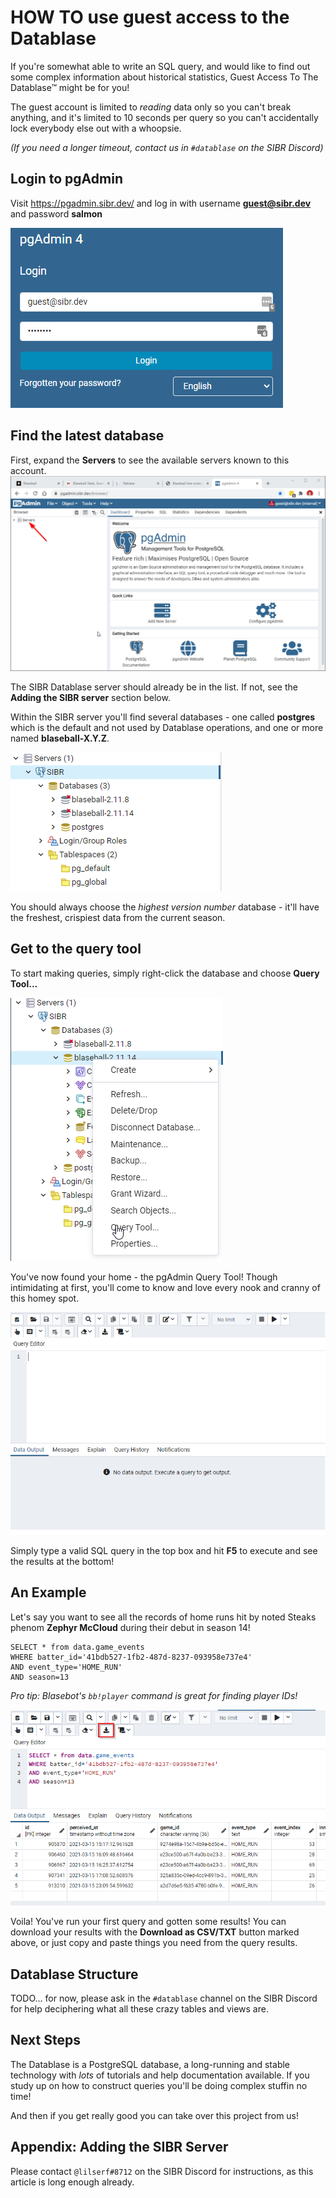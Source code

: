 

# HOW TO use guest access to the Datablase

If you're somewhat able to write an SQL query, and would like to find out some complex information about historical statistics, Guest Access To The Datablase™ might be for you!

The guest account is limited to *reading* data only so you can't break anything, and it's limited to 10 seconds per query so you can't accidentally lock everybody else out with a whoopsie.

*(If you need a longer timeout, contact us in `#datablase` on the SIBR Discord)*

## Login to pgAdmin

Visit https://pgadmin.sibr.dev/ and log in with username **guest@sibr.dev** and password **salmon**

![Image of login screen for pgAdmin](login.png)

## Find the latest database

First, expand the **Servers** to see the available servers known to this account.
![](pgadmin-1.png)

The SIBR Datablase server should already be in the list. If not, see the **Adding the SIBR server** section below.

Within the SIBR server you'll find several databases - one called **postgres** which is the default and not used by Datablase operations, and one or more named **blaseball-X.Y.Z**.

![](pgadmin-2.png)

You should always choose the *highest version number* database - it'll have the freshest, crispiest data from the current season.

## Get to the query tool

To start making queries, simply right-click the database and choose **Query Tool...**

![](pgadmin-3.png)

You've now found your home - the pgAdmin Query Tool! Though intimidating at first, you'll come to know and love every nook and cranny of this homey spot.

![](pgadmin-4.png)

Simply type a valid SQL query in the top box and hit **F5** to execute and see the results at the bottom!

## An Example

Let's say you want to see all the records of home runs hit by noted Steaks phenom **Zephyr McCloud** during their debut in season 14!

    SELECT * from data.game_events
    WHERE batter_id='41bdb527-1fb2-487d-8237-093958e737e4'
    AND event_type='HOME_RUN'
    AND season=13

*Pro tip: Blasebot's `bb!player` command is great for finding player IDs!*

![](pgadmin-5.png)

Voila! You've run your first query and gotten some results!
You can download your results with the **Download as CSV/TXT** button marked above, or just copy and paste things you need from the query results.

## Datablase Structure

TODO... for now, please ask in the `#datablase` channel on the SIBR Discord for help deciphering what all these crazy tables and views are.

## Next Steps

The Datablase is a PostgreSQL database, a long-running and stable technology with *lots* of tutorials and help documentation available. If you study up on how to construct queries you'll be doing complex stuffin no time!

And then if you get really good you can take over this project from us!

## Appendix: Adding the SIBR Server

Please contact `@lilserf#8712` on the SIBR Discord for instructions, as this article is long enough already.